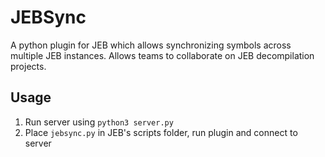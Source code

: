 # JEBSync

A python plugin for JEB which allows synchronizing symbols across multiple JEB instances.
Allows teams to collaborate on JEB decompilation projects.

## Usage
1. Run server using ```python3 server.py```
2. Place `jebsync.py` in JEB's scripts folder, run plugin and connect to server
